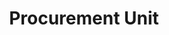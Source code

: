 ---
layout: page
title: Procurement Unit
permalink: "/about/departments/procurement"
main: |-
    The unit coordinates procurement activities of the Council. It is the implementing internal organ of the Public Procurement Act (PPA), 2007 and Procurement Procedure Manual. The unit is the Council’s interface with the Bureau of Public Procurement (BPP) and its third-party contractors, vendors and service providers. The unit works closely with the technical personnel of the procuring entity who have expertise on the subject matter, the Procurement Planning Committee and the Parastatal Tenders Board. It ensures compliance with due process relating to planning and approvals within the Councils’ threshold. 
    
    The Procurement Unit advertises, solicits for bids with guidelines, issued by the BPP from time to time. It also receives, examines and maintains appropriate documentation for bids received. The unit obtains a certificate of ‘No Objection’ for contract awards from BPP and makes submissions to the Council’s Tenders Board. It is also the responsibility of the unit to debrief the bid loser on request, resolve complaints dispute (if any), obtain guarantees and confirm the validity of job performance.
---